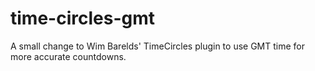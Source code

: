 # time-circles-gmt
A small change to Wim Barelds' TimeCircles plugin to use GMT time for more accurate countdowns.
